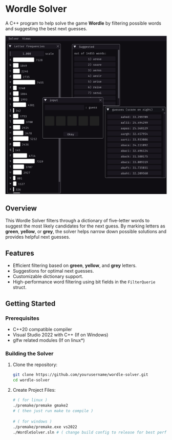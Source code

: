 # Wordle Solver

A C++ program to help solve the game **Wordle** by filtering possible words and suggesting the best next guesses.

![Wordle Solver Screenshot](res/screenshot.png)

## Overview
This Wordle Solver filters through a dictionary of five-letter words to suggest the most likely candidates for the next guess. By marking letters as **green**, **yellow**, or **grey**, the solver helps narrow down possible solutions and provides helpful next guesses.

## Features
- Efficient filtering based on **green**, **yellow**, and **grey** letters.
- Suggestions for optimal next guesses.
- Customizable dictionary support.
- High-performance word filtering using bit fields in the `FilterQuerie` struct.

## Getting Started

### Prerequisites
- C++20 compatible compiler
- Visual Studio 2022 with C++ (If on Windows)
- glfw related modules (If on linux*)

### Building the Solver
1. Clone the repository:
   ```bash
   git clone https://github.com/yourusername/wordle-solver.git
   cd wordle-solver
2. Create Project Files:
   ```bash
   # ( for linux )
   ./premake/premake gmake2 
   # ( then just run make to compile )

   # ( for windows )
   ./premake/premake.exe vs2022
   ./WordleSolver.sln # ( change build config to release for best performance )
